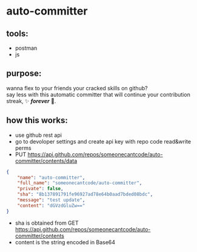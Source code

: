 # auto-committer

## tools:
* postman
* js

## purpose:
wanna flex to your friends your cracked skills on github? <br/> say less with this
automatic committer that will continue your contribution streak, ✨ ***forever*** 🌟.

## how this works:

* use github rest api
* go to devoloper settings and create api key with repo code read&write perms
* PUT https://api.github.com/repos/someonecantcode/auto-committer/contents/data
```json
{
    "name": "auto-committer",
    "full_name": "someonecantcode/auto-committer",
    "private": false,
    "sha": "8b137891791fe96927ad78e64b0aad7bded08bdc",
    "message": "test update",
    "content": "dGVzdGluZw=="
}
```
* sha is obtained from GET https://api.github.com/repos/someonecantcode/auto-committer/contents
* content is the string encoded in Base64
